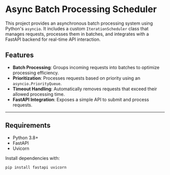 # Async Batch Processing Scheduler

This project provides an asynchronous batch processing system using Python's `asyncio`. It includes a custom `IterationScheduler` class that manages requests, processes them in batches, and integrates with a FastAPI backend for real-time API interaction.

## Features

- **Batch Processing**: Groups incoming requests into batches to optimize processing efficiency.
- **Prioritization**: Processes requests based on priority using an `asyncio.PriorityQueue`.
- **Timeout Handling**: Automatically removes requests that exceed their allowed processing time.
- **FastAPI Integration**: Exposes a simple API to submit and process requests.

---

## Requirements

- Python 3.8+
- FastAPI
- Uvicorn

Install dependencies with:
```bash
pip install fastapi uvicorn
